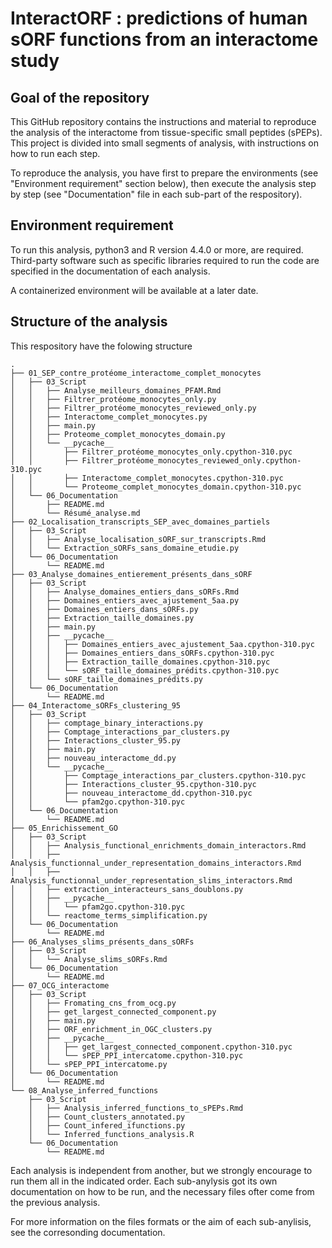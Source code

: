 # InteractORF : predictions of human sORF functions from an interactome study

## Goal of the repository
This GitHub repository contains the instructions and material to reproduce the analysis of the interactome from tissue-specific small peptides (sPEPs). This project is divided into small segments of analysis, with instructions on how to run each step. 

To reproduce the analysis, you have first to prepare the environments (see "Environment requirement" section below), then execute the analysis step by step (see "Documentation" file in each sub-part of the respository).

## Environment requirement
To run this analysis, python3 and R version 4.4.0 or more, are required. 
Third-party software such as specific libraries required to run the code are specified in the documentation of each analysis.

A containerized environment will be available at a later date. 

## Structure of the analysis

This respository have the folowing structure 

```
.
├── 01_SEP_contre_protéome_interactome_complet_monocytes
│   ├── 03_Script
│   │   ├── Analyse_meilleurs_domaines_PFAM.Rmd
│   │   ├── Filtrer_protéome_monocytes_only.py
│   │   ├── Filtrer_protéome_monocytes_reviewed_only.py
│   │   ├── Interactome_complet_monocytes.py
│   │   ├── main.py
│   │   ├── Proteome_complet_monocytes_domain.py
│   │   └── __pycache__
│   │       ├── Filtrer_protéome_monocytes_only.cpython-310.pyc
│   │       ├── Filtrer_protéome_monocytes_reviewed_only.cpython-310.pyc
│   │       ├── Interactome_complet_monocytes.cpython-310.pyc
│   │       └── Proteome_complet_monocytes_domain.cpython-310.pyc
│   └── 06_Documentation
│       ├── README.md
│       └── Résumé_analyse.md
├── 02_Localisation_transcripts_SEP_avec_domaines_partiels
│   ├── 03_Script
│   │   ├── Analyse_localisation_sORF_sur_transcripts.Rmd
│   │   └── Extraction_sORFs_sans_domaine_etudie.py
│   └── 06_Documentation
│       └── README.md
├── 03_Analyse_domaines_entierement_présents_dans_sORF
│   ├── 03_Script
│   │   ├── Analyse_domaines_entiers_dans_sORFs.Rmd
│   │   ├── Domaines_entiers_avec_ajustement_5aa.py
│   │   ├── Domaines_entiers_dans_sORFs.py
│   │   ├── Extraction_taille_domaines.py
│   │   ├── main.py
│   │   ├── __pycache__
│   │   │   ├── Domaines_entiers_avec_ajustement_5aa.cpython-310.pyc
│   │   │   ├── Domaines_entiers_dans_sORFs.cpython-310.pyc
│   │   │   ├── Extraction_taille_domaines.cpython-310.pyc
│   │   │   └── sORF_taille_domaines_prédits.cpython-310.pyc
│   │   └── sORF_taille_domaines_prédits.py
│   └── 06_Documentation
│       └── README.md
├── 04_Interactome_sORFs_clustering_95
│   ├── 03_Script
│   │   ├── comptage_binary_interactions.py
│   │   ├── Comptage_interactions_par_clusters.py
│   │   ├── Interactions_cluster_95.py
│   │   ├── main.py
│   │   ├── nouveau_interactome_dd.py
│   │   └── __pycache__
│   │       ├── Comptage_interactions_par_clusters.cpython-310.pyc
│   │       ├── Interactions_cluster_95.cpython-310.pyc
│   │       ├── nouveau_interactome_dd.cpython-310.pyc
│   │       └── pfam2go.cpython-310.pyc
│   └── 06_Documentation
│       └── README.md
├── 05_Enrichissement_GO
│   ├── 03_Script
│   │   ├── Analysis_functional_enrichments_domain_interactors.Rmd
│   │   ├── Analysis_functionnal_under_representation_domains_interactors.Rmd
│   │   ├── Analysis_functionnal_under_representation_slims_interactors.Rmd
│   │   ├── extraction_interacteurs_sans_doublons.py
│   │   ├── __pycache__
│   │   │   └── pfam2go.cpython-310.pyc
│   │   └── reactome_terms_simplification.py
│   └── 06_Documentation
│       └── README.md
├── 06_Analyses_slims_présents_dans_sORFs
│   ├── 03_Script
│   │   └── Analyse_slims_sORFs.Rmd
│   └── 06_Documentation
│       └── README.md
├── 07_OCG_interactome
│   ├── 03_Script
│   │   ├── Fromating_cns_from_ocg.py
│   │   ├── get_largest_connected_component.py
│   │   ├── main.py
│   │   ├── ORF_enrichment_in_OGC_clusters.py
│   │   ├── __pycache__
│   │   │   ├── get_largest_connected_component.cpython-310.pyc
│   │   │   └── sPEP_PPI_intercatome.cpython-310.pyc
│   │   └── sPEP_PPI_intercatome.py
│   └── 06_Documentation
│       └── README.md
└── 08_Analyse_inferred_functions
    ├── 03_Script
    │   ├── Analysis_inferred_functions_to_sPEPs.Rmd
    │   ├── Count_clusters_annotated.py
    │   ├── Count_infered_ifunctions.py
    │   └── Inferred_functions_analysis.R
    └── 06_Documentation
        └── README.md

```
Each analysis is independent from another, but we strongly encourage to run them all in the indicated order. Each sub-anylysis got its own documentation on how to be run, and the necessary files ofter come from the previous analysis.

For more information on the files formats or the aim of each sub-anylisis, see the corresonding documentation.
